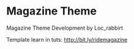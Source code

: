 Magazine Theme
======================

Magazine Theme Development by Loc_rabbirt

Template learn in tuts: http://bit.ly/ridemagazine
